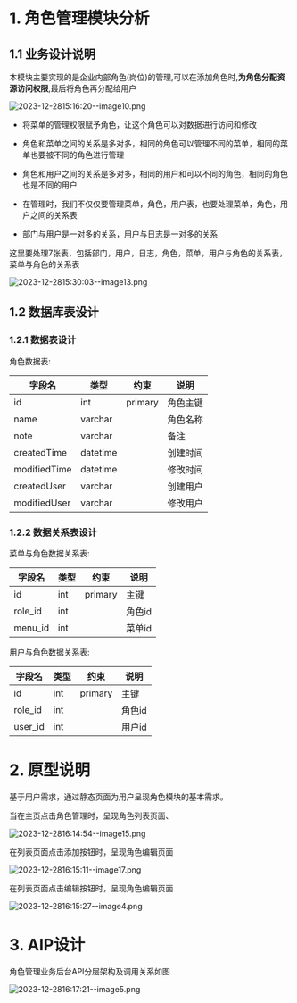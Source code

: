 # 1. 角色管理模块分析

## 1.1 业务设计说明

本模块主要实现的是企业内部角色(岗位)的管理,可以在添加角色时,**为角色分配资源访问权限**,最后将角色再分配给用户

![2023-12-2815:16:20--image10.png](https://gitee.com/teamsea/tuchuang/raw/master/tuchuang/2023-12-2815:16:20--image10.png)

+ 将菜单的管理权限赋予角色，让这个角色可以对数据进行访问和修改

+ 角色和菜单之间的关系是多对多，相同的角色可以管理不同的菜单，相同的菜单也要被不同的角色进行管理

+ 角色和用户之间的关系是多对多，相同的用户和可以不同的角色，相同的角色也是不同的用户

+ 在管理时，我们不仅仅要管理菜单，角色，用户表，也要处理菜单，角色，用户之间的关系表

+ 部门与用户是一对多的关系，用户与日志是一对多的关系

这里要处理7张表，包括部门，用户，日志，角色，菜单，用户与角色的关系表，菜单与角色的关系表

![2023-12-2815:30:03--image13.png](https://gitee.com/teamsea/tuchuang/raw/master/tuchuang/2023-12-2815:30:03--image13.png)

## 1.2 数据库表设计

### 1.2.1 数据表设计

角色数据表:

|字段名          |类型      |约束       |说明|
| ------------  | -------- | -------   | ------------------------------|
|id             |int       |primary    |角色主键                        |
|name           |varchar   |           |角色名称                        |
|note           |varchar   |           |备注                            |
|createdTime    |datetime  |           |创建时间                        |
| modifiedTime  | datetime |           | 修改时间                       |
| createdUser   | varchar  |           | 创建用户                       |
| modifiedUser  | varchar  |           | 修改用户                       |

### 1.2.2 数据关系表设计

菜单与角色数据关系表:

|字段名          |类型       |约束      |说明|
| ------------  | --------  | -------  | ------------------------------|
|id             |int        |primary   |主键                            |
|role_id        |int        |          |角色id                         |
|menu_id        |int        |          |菜单id                         |

用户与角色数据关系表:

|字段名          |类型       |约束      |说明|
| ------------  | --------  | -------  | ------------------------------|
|id             |int        |primary   |主键                            |
|role_id        |int        |          |角色id                         |
|user_id        |int        |          |用户id                         |

# 2. 原型说明

基于用户需求，通过静态页面为用户呈现角色模块的基本需求。

当在主页点击角色管理时，呈现角色列表页面、

![2023-12-2816:14:54--image15.png](https://gitee.com/teamsea/tuchuang/raw/master/tuchuang/2023-12-2816:14:54--image15.png)

在列表页面点击添加按钮时，呈现角色编辑页面

![2023-12-2816:15:11--image17.png](https://gitee.com/teamsea/tuchuang/raw/master/tuchuang/2023-12-2816:15:11--image17.png)

在列表页面点击编辑按钮时，呈现角色编辑页面

![2023-12-2816:15:27--image4.png](https://gitee.com/teamsea/tuchuang/raw/master/tuchuang/2023-12-2816:15:27--image4.png)

# 3. AIP设计

角色管理业务后台API分层架构及调用关系如图

![2023-12-2816:17:21--image5.png](https://gitee.com/teamsea/tuchuang/raw/master/tuchuang/2023-12-2816:17:21--image5.png)

